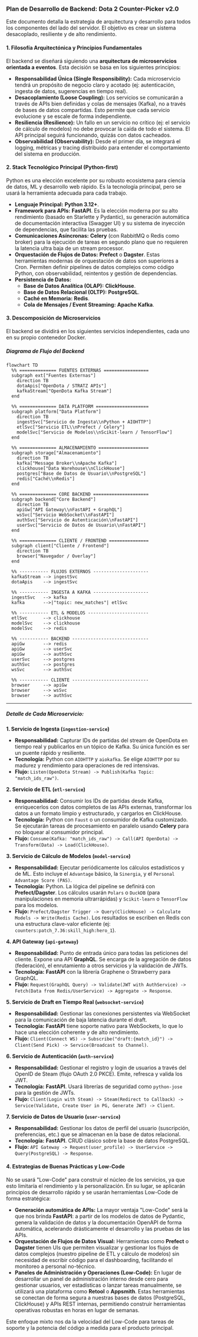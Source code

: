 ### **Plan de Desarrollo de Backend: Dota 2 Counter-Picker v2.0**

Este documento detalla la estrategia de arquitectura y desarrollo para todos los componentes del lado del servidor. El objetivo es crear un sistema desacoplado, resiliente y de alto rendimiento.

#### **1. Filosofía Arquitectónica y Principios Fundamentales**

El backend se diseñará siguiendo una **arquitectura de microservicios orientada a eventos**. Esta decisión se basa en los siguientes principios:

*   **Responsabilidad Única (Single Responsibility):** Cada microservicio tendrá un propósito de negocio claro y acotado (ej: autenticación, ingesta de datos, sugerencias en tiempo real).
*   **Desacoplamiento (Loose Coupling):** Los servicios se comunicarán a través de APIs bien definidas y colas de mensajes (Kafka), no a través de bases de datos compartidas. Esto permite que cada servicio evolucione y se escale de forma independiente.
*   **Resiliencia (Resilience):** Un fallo en un servicio no crítico (ej: el servicio de cálculo de modelos) no debe provocar la caída de todo el sistema. El API principal seguirá funcionando, quizás con datos cacheados.
*   **Observabilidad (Observability):** Desde el primer día, se integrará el logging, métricas y tracing distribuido para entender el comportamiento del sistema en producción.

#### **2. Stack Tecnológico Principal (Python-first)**

Python es una elección excelente por su robusto ecosistema para ciencia de datos, ML y desarrollo web rápido. Es la tecnología principal, pero se usará la herramienta adecuada para cada trabajo.

*   **Lenguaje Principal:** **Python 3.12+**.
*   **Framework para APIs:** **FastAPI**. Es la elección moderna por su alto rendimiento (basado en Starlette y Pydantic), su generación automática de documentación interactiva (Swagger UI) y su sistema de inyección de dependencias, que facilita las pruebas.
*   **Comunicaciones Asíncronas:** **Celery** (con RabbitMQ o Redis como broker) para la ejecución de tareas en segundo plano que no requieren la latencia ultra baja de un stream processor.
*   **Orquestación de Flujos de Datos:** **Prefect** o **Dagster**. Estas herramientas modernas de orquestación de datos son superiores a Cron. Permiten definir pipelines de datos complejos como código Python, con observabilidad, reintentos y gestión de dependencias.
*   **Persistencia de Datos:**
    *   **Base de Datos Analítica (OLAP):** **ClickHouse**.
    *   **Base de Datos Relacional (OLTP):** **PostgreSQL**.
    *   **Caché en Memoria:** **Redis**.
    *   **Cola de Mensajes / Event Streaming:** **Apache Kafka**.

#### **3. Descomposición de Microservicios**

El backend se dividirá en los siguientes servicios independientes, cada uno en su propio contenedor Docker.

##### **Diagrama de Flujo del Backend**

```mermaid
flowchart TD
  %% ============== FUENTES EXTERNAS =================
  subgraph ext["Fuentes Externas"]
    direction TB
    dotaApis["OpenDota / STRATZ APIs"]
    kafkaStream["OpenDota Kafka Stream"]
  end

  %% ============== DATA PLATFORM ====================
  subgraph platform["Data Platform"]
    direction TB
    ingestSvc["Servicio de Ingesta\\nPython + AIOHTTP"]
    etlSvc["Servicio ETL\\nPrefect / Celery"]
    modelSvc["Servicio de Modelos\\nScikit-learn / TensorFlow"]
  end

  %% ============== ALMACENAMIENTO ===================
  subgraph storage["Almacenamiento"]
    direction TB
    kafka["Message Broker\\nApache Kafka"]
    clickhouse["Data Warehouse\\nClickHouse"]
    postgres["Base de Datos de Usuario\\nPostgreSQL"]
    redis["Caché\\nRedis"]
  end

  %% ============== CORE BACKEND =====================
  subgraph backend["Core Backend"]
    direction TB
    apiGw["API Gateway\\nFastAPI + GraphQL"]
    wsSvc["Servicio WebSocket\\nFastAPI"]
    authSvc["Servicio de Autenticación\\nFastAPI"]
    userSvc["Servicio de Datos de Usuario\\nFastAPI"]
  end

  %% ============== CLIENTE / FRONTEND ===============
  subgraph client["Cliente / Frontend"]
    direction TB
    browser["Navegador / Overlay"]
  end

  %% ----------- FLUJOS EXTERNOS ---------------------
  kafkaStream --> ingestSvc
  dotaApis    --> ingestSvc

  %% ----------- INGESTA A KAFKA ---------------------
  ingestSvc   --> kafka
  kafka       -->|"topic: new_matches"| etlSvc

  %% ----------- ETL & MODELOS -----------------------
  etlSvc      --> clickhouse
  modelSvc    --> clickhouse
  modelSvc    --> redis

  %% ----------- BACKEND -----------------------------
  apiGw       --> redis
  apiGw       --> userSvc
  apiGw       --> authSvc
  userSvc     --> postgres
  authSvc     --> postgres
  wsSvc       --> authSvc

  %% ----------- CLIENTE -----------------------------
  browser     --> apiGw
  browser     --> wsSvc
  browser     --> authSvc
```

---

##### **Detalle de Cada Microservicio:**

**1. Servicio de Ingesta (`ingestion-service`)**
*   **Responsabilidad:** Capturar IDs de partidas del stream de OpenDota en tiempo real y publicarlos en un tópico de Kafka. Su única función es ser un puente rápido y resiliente.
*   **Tecnología:** Python con `AIOHTTP` y `aiokafka`. Se elige `AIOHTTP` por su madurez y rendimiento para operaciones de red intensivas.
*   **Flujo:** `Listen(OpenDota Stream) -> Publish(Kafka Topic: "match_ids_raw")`.

**2. Servicio de ETL (`etl-service`)**
*   **Responsabilidad:** Consumir los IDs de partidas desde Kafka, enriquecerlos con datos completos de las APIs externas, transformar los datos a un formato limpio y estructurado, y cargarlos en ClickHouse.
*   **Tecnología:** Python con `Faust` o un consumidor de Kafka customizado. Se ejecutarán tareas de procesamiento en paralelo usando **Celery** para no bloquear al consumidor principal.
*   **Flujo:** `Consume(Kafka: "match_ids_raw") -> Call(API OpenDota) -> Transform(Data) -> Load(ClickHouse)`.

**3. Servicio de Cálculo de Modelos (`model-service`)**
*   **Responsabilidad:** Ejecutar periódicamente los cálculos estadísticos y de ML. Esto incluye el `Advantage` básico, la `Sinergia`, y el `Personal Advantage Score (PAS)`.
*   **Tecnología:** Python. La lógica del pipeline se definirá con **Prefect/Dagster**. Los cálculos usarán `Polars` o `DuckDB` (para manipulaciones en memoria ultrarrápidas) y `Scikit-learn` o `TensorFlow` para los modelos.
*   **Flujo:** `Prefect/Dagster Trigger -> Query(ClickHouse) -> Calculate Models -> Write(Redis Cache)`. Los resultados se escriben en Redis con una estructura clave-valor eficiente (ej: `counters:patch_7.36:skill_high:hero_1`).

**4. API Gateway (`api-gateway`)**
*   **Responsabilidad:** Punto de entrada único para todas las peticiones del cliente. Expone una API **GraphQL**. Se encarga de la agregación de datos (federación), el enrutamiento a otros servicios y la validación de JWTs.
*   **Tecnología:** **FastAPI** con la librería Graphene o Strawberry para GraphQL.
*   **Flujo:** `Request(GraphQL Query) -> Validate(JWT with AuthService) -> Fetch(Data from Redis/UserService) -> Aggregate -> Response`.

**5. Servicio de Draft en Tiempo Real (`websocket-service`)**
*   **Responsabilidad:** Gestionar las conexiones persistentes vía WebSocket para la comunicación de baja latencia durante el draft.
*   **Tecnología:** **FastAPI** tiene soporte nativo para WebSockets, lo que lo hace una elección coherente y de alto rendimiento.
*   **Flujo:** `Client(Connect WS) -> Subscribe("draft:{match_id}") -> Client(Send Pick) -> Service(Broadcast to Channel)`.

**6. Servicio de Autenticación (`auth-service`)**
*   **Responsabilidad:** Gestionar el registro y login de usuarios a través del OpenID de Steam (flujo OAuth 2.0 PKCE). Emite, refresca y valida los JWT.
*   **Tecnología:** **FastAPI**. Usará librerías de seguridad como `python-jose` para la gestión de JWTs.
*   **Flujo:** `Client(Login with Steam) -> Steam(Redirect to Callback) -> Service(Validate, Create User in PG, Generate JWT) -> Client`.

**7. Servicio de Datos de Usuario (`user-service`)**
*   **Responsabilidad:** Gestionar los datos de perfil del usuario (suscripción, preferencias, etc.) que se almacenan en la base de datos relacional.
*   **Tecnología:** **FastAPI**. CRUD clásico sobre la base de datos PostgreSQL.
*   **Flujo:** `API Gateway -> Request(user_profile) -> UserService -> Query(PostgreSQL) -> Response`.

#### **4. Estrategias de Buenas Prácticas y Low-Code**

No se usará "Low-Code" para construir el núcleo de los servicios, ya que esto limitaría el rendimiento y la personalización. En su lugar, se aplicarán principios de desarrollo rápido y se usarán herramientas Low-Code de forma estratégica:

*   **Generación automática de APIs:** La mayor ventaja "Low-Code" será la que nos brinda **FastAPI**: a partir de los modelos de datos de Pydantic, genera la validación de datos y la documentación OpenAPI de forma automática, acelerando drásticamente el desarrollo y las pruebas de las APIs.
*   **Orquestación de Flujos de Datos Visual:** Herramientas como **Prefect** o **Dagster** tienen UIs que permiten visualizar y gestionar los flujos de datos complejos (nuestro pipeline de ETL y cálculo de modelos) sin necesidad de escribir código para el dashboarding, facilitando el monitoreo a personal no-técnico.
*   **Paneles de Administración y Operaciones (Low-Code):** En lugar de desarrollar un panel de administración interno desde cero para gestionar usuarios, ver estadísticas o lanzar tareas manualmente, se utilizará una plataforma como **Retool** o **Appsmith**. Estas herramientas se conectan de forma segura a nuestras bases de datos (PostgreSQL, ClickHouse) y APIs REST internas, permitiendo construir herramientas operativas robustas en horas en lugar de semanas.

Este enfoque mixto nos da la velocidad del Low-Code para tareas de soporte y la potencia del código a medida para el producto principal.